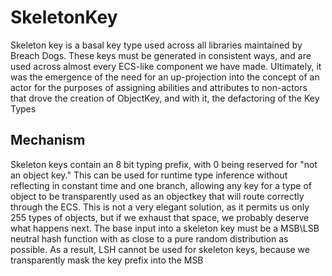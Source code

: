 # SkeletonKey
Skeleton key is a basal key type used across all libraries maintained by Breach Dogs. These keys must be generated in consistent ways, and are used across almost every ECS-like component we have made. Ultimately, it was the emergence of the need for an up-projection into the concept of an actor for the purposes of assigning abilities and attributes to non-actors that drove the creation of ObjectKey, and with it, the defactoring of the Key Types


## Mechanism
Skeleton keys contain an 8 bit typing prefix, with 0 being reserved for "not an object key." This can be used for runtime type inference without reflecting in constant time and one branch, allowing any key for a type of object to be transparently used as an objectkey that will route correctly through the ECS. This is not a very elegant solution, as it permits us only 255 types of objects, but if we exhaust that space, we probably deserve what happens next. The base input into a skeleton key must be a MSB\LSB neutral hash function with as close to a pure random distribution as possible. As a result, LSH cannot be used for skeleton keys, because we transparently mask the key prefix into the MSB
